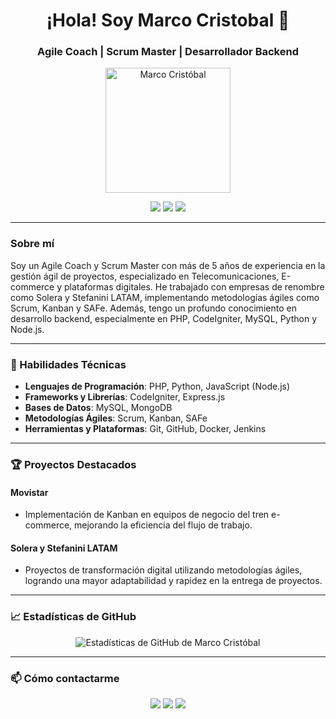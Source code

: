 <h1 align="center">¡Hola! Soy Marco Cristobal 👋</h1>

<h3 align="center">Agile Coach | Scrum Master | Desarrollador Backend</h3>

<p align="center">
  <img src="https://avatars.githubusercontent.com/u/1091238?s=400&u=a0330aecb1cfe1ebd0ee73682c8ab97239ace767&v=4" alt="Marco Cristóbal" width="200" height="200">
</p>

<p align="center">
  <a href="https://www.linkedin.com/in/marco-cristobal/"><img src="https://img.shields.io/badge/LinkedIn-0077B5?style=for-the-badge&logo=linkedin&logoColor=white"></a>
  <a href="https://www.instagram.com/marcocristobald/"><img src="https://img.shields.io/badge/Instagram-E4405F?style=for-the-badge&logo=instagram&logoColor=white"></a>
  <a href="mailto:marco.cristobal.d@gmail.com"><img src="https://img.shields.io/badge/Email-D14836?style=for-the-badge&logo=gmail&logoColor=white"></a>
</p>

---

### Sobre mí

Soy un Agile Coach y Scrum Master con más de 5 años de experiencia en la gestión ágil de proyectos, especializado en Telecomunicaciones, E-commerce y plataformas digitales. He trabajado con empresas de renombre como Solera y Stefanini LATAM, implementando metodologías ágiles como Scrum, Kanban y SAFe. Además, tengo un profundo conocimiento en desarrollo backend, especialmente en PHP, CodeIgniter, MySQL, Python y Node.js.

---

### 🚀 Habilidades Técnicas

- **Lenguajes de Programación**: PHP, Python, JavaScript (Node.js)
- **Frameworks y Librerías**: CodeIgniter, Express.js
- **Bases de Datos**: MySQL, MongoDB
- **Metodologías Ágiles**: Scrum, Kanban, SAFe
- **Herramientas y Plataformas**: Git, GitHub, Docker, Jenkins

---

### 🏆 Proyectos Destacados

#### Movistar
- Implementación de Kanban en equipos de negocio del tren e-commerce, mejorando la eficiencia del flujo de trabajo.

#### Solera y Stefanini LATAM
- Proyectos de transformación digital utilizando metodologías ágiles, logrando una mayor adaptabilidad y rapidez en la entrega de proyectos.

---

### 📈 Estadísticas de GitHub

<p align="center">
  <img src="https://github-readme-stats.vercel.app/api?username=tu-usuario&show_icons=true&theme=radical" alt="Estadísticas de GitHub de Marco Cristóbal">
</p>

---

### 📫 Cómo contactarme

<p align="center">
  <a href="https://www.linkedin.com/in/marco-cristobal/"><img src="https://img.shields.io/badge/LinkedIn-0077B5?style=for-the-badge&logo=linkedin&logoColor=white"></a>
  <a href="https://www.instagram.com/marcocristobald/"><img src="https://img.shields.io/badge/Instagram-E4405F?style=for-the-badge&logo=instagram&logoColor=white"></a>
  <a href="mailto:marco.cristobal.d@gmail.com"><img src="https://img.shields.io/badge/Email-D14836?style=for-the-badge&logo=gmail&logoColor=white"></a>
</p>

